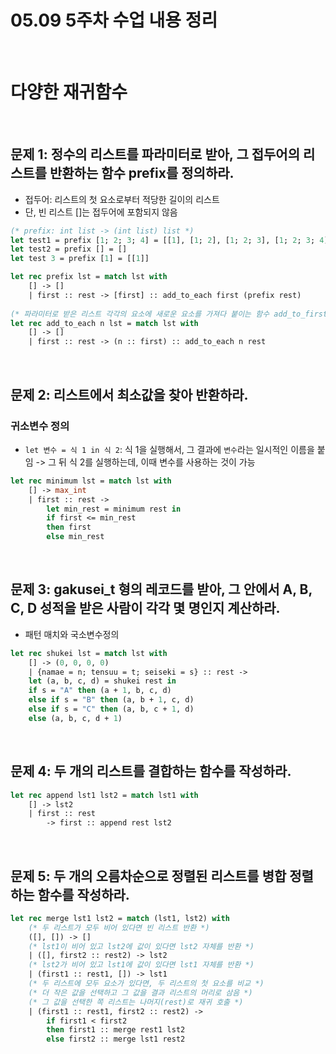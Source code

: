 # 05.09 5주차 수업 내용 정리

<br />


# 다양한 재귀함수

<br />

## 문제 1: 정수의 리스트를 파라미터로 받아, 그 접두어의 리스트를 반환하는 함수 prefix를 정의하라.

- 접두어: 리스트의 첫 요소로부터 적당한 길이의 리스트
- 단, 빈 리스트 []는 접두어에 포함되지 않음

```ocaml
(* prefix: int list -> (int list) list *)
let test1 = prefix [1; 2; 3; 4] = [[1], [1; 2], [1; 2; 3], [1; 2; 3; 4]]
let test2 = prefix [] = []
let test 3 = prefix [1] = [[1]]
```

```ocaml
let rec prefix lst = match lst with
	[] -> []
	| first :: rest -> [first] :: add_to_each first (prefix rest) 
	
(* 파라미터로 받은 리스트 각각의 요소에 새로운 요소를 가져다 붙이는 함수 add_to_first를 새로 정의 *)
let rec add_to_each n lst = match lst with
	[] -> []
	| first :: rest -> (n :: first) :: add_to_each n rest
```

<br />

## 문제 2: 리스트에서 최소값을 찾아 반환하라.

### 귀소변수 정의
- `let 변수 = 식 1 in 식 2`: 식 1을 실행해서, 그 결과에 `변수`라는 일시적인 이름을 붙임 -> 그 뒤 식 2를 실행하는데, 이때 변수를 사용하는 것이 가능

```ocaml
let rec minimum lst = match lst with
	[] -> max_int
	| first :: rest -> 
		let min_rest = minimum rest in
		if first <= min_rest
		then first
		else min_rest
```

<br />

## 문제 3: gakusei_t 형의 레코드를 받아, 그 안에서 A, B, C, D 성적을 받은 사람이 각각 몇 명인지 계산하라.

- 패턴 매치와 국소변수정의

```ocaml
let rec shukei lst = match lst with
	[] -> (0, 0, 0, 0)
	| {namae = n; tensuu = t; seiseki = s} :: rest ->
	let (a, b, c, d) = shukei rest in
	if s = "A" then (a + 1, b, c, d)
	else if s = "B" then (a, b + 1, c, d)
	else if s = "C" then (a, b, c + 1, d)
	else (a, b, c, d + 1)
```

<br />

## 문제 4: 두 개의 리스트를 결합하는 함수를 작성하라.

```ocaml
let rec append lst1 lst2 = match lst1 with
	[] -> lst2
	| first :: rest 
		-> first :: append rest lst2
```

<br />

## 문제 5: 두 개의 오름차순으로 정렬된 리스트를 병합 정렬하는 함수를 작성하라.

```ocaml
let rec merge lst1 lst2 = match (lst1, lst2) with
	(* 두 리스트가 모두 비어 있다면 빈 리스트 반환 *)
	([], []) -> []
	(* lst1이 비어 있고 lst2에 값이 있다면 lst2 자체를 반환 *)
	| ([], first2 :: rest2) -> lst2
	(* lst2가 비어 있고 lst1에 값이 있다면 lst1 자체를 반환 *)
	| (first1 :: rest1, []) -> lst1
	(* 두 리스트에 모두 요소가 있다면, 두 리스트의 첫 요소를 비교 *)
	(* 더 작은 값을 선택하고 그 값을 결과 리스트의 머리로 삼음 *)
	(* 그 값을 선택한 쪽 리스트는 나머지(rest)로 재귀 호출 *)
	| (first1 :: rest1, first2 :: rest2) ->
		if first1 < first2
		then first1 :: merge rest1 lst2
		else first2 :: merge lst1 rest2
```
